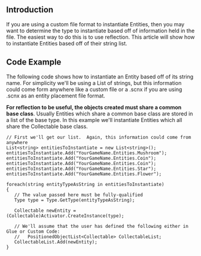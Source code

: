 ## Introduction

If you are using a custom file format to instantiate Entities, then you may want to determine the type to instantiate based off of information held in the file. The easiest way to do this is to use reflection. This article will show how to instantiate Entities based off of their string list.

## Code Example

The following code shows how to instantiate an Entity based off of its string name. For simplicity we'll be using a List of strings, but this information could come form anywhere like a custom file or a .scnx if you are using .scnx as an entity placement file format.

**For reflection to be useful, the objects created must share a common base class**. Usually Entities which share a common base class are stored in a list of the base type. In this example we'll instantiate Entities which all share the Collectable base class.

    // First we'll get our list.  Again, this information could come from anywhere
    List<string> entitiesToInstantiate = new List<string>();
    entitiesToInstantiate.Add("YourGameName.Entities.Mushroom");
    entitiesToInstantiate.Add("YourGameName.Entities.Coin");
    entitiesToInstantiate.Add("YourGameName.Entities.Coin");
    entitiesToInstantiate.Add("YourGameName.Entities.Star");
    entitiesToInstantiate.Add("YourGameName.Entities.Flower");

    foreach(string entityTypeAsString in entitiesToInstantiate)
    {
       // The value passed here must be fully-qualified
       Type type = Type.GetType(entityTypeAsString);

       Collectable newEntity = (Collectable)Activator.CreateInstance(type);
     
       // We'll assume that the user has defined the following either in Glue or Custom Code:
       //   PositionedObjectList<Collectable> CollectableList;
       CollectableList.Add(newEntity);
    }

